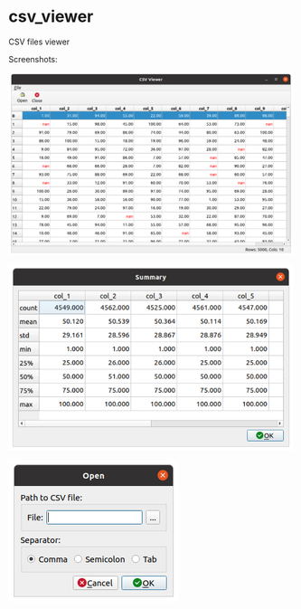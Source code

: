 # csv_viewer
CSV files viewer

Screenshots:

![Screen](/doc/csv_viewer.png)

![Screen](/doc/csv_viewer2.png)

![Screen](/doc/csv_viewer3.png)